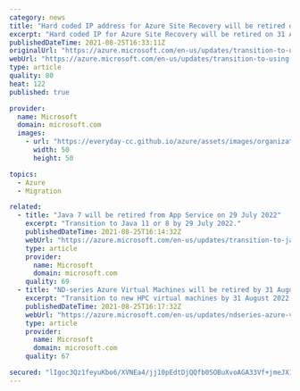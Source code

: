 ```yaml
---
category: news
title: "Hard coded IP address for Azure Site Recovery will be retired on 31 August 2024"
excerpt: "Hard coded IP for Azure Site Recovery will be retired on 31 August 2024  – transition to using service tags. "
publishedDateTime: 2021-08-25T16:33:11Z
originalUrl: "https://azure.microsoft.com/en-us/updates/transition-to-using-service-tags-by-31-august-2024/"
webUrl: "https://azure.microsoft.com/en-us/updates/transition-to-using-service-tags-by-31-august-2024/"
type: article
quality: 80
heat: 122
published: true

provider:
  name: Microsoft
  domain: microsoft.com
  images:
    - url: "https://everyday-cc.github.io/azure/assets/images/organizations/microsoft.com-50x50.jpg"
      width: 50
      height: 50

topics:
  - Azure
  - Migration

related:
  - title: "Java 7 will be retired from App Service on 29 July 2022"
    excerpt: "Transition to Java 11 or 8 by 29 July 2022."
    publishedDateTime: 2021-08-25T16:14:32Z
    webUrl: "https://azure.microsoft.com/en-us/updates/transition-to-java-11-or-8-by-29-july-2022/"
    type: article
    provider:
      name: Microsoft
      domain: microsoft.com
    quality: 69
  - title: "ND-series Azure Virtual Machines will be retired by 31 August 2022 "
    excerpt: "Transition to new HPC virtual machines by 31 August 2022."
    publishedDateTime: 2021-08-25T16:17:32Z
    webUrl: "https://azure.microsoft.com/en-us/updates/ndseries-azure-virtual-machines-will-be-retired-by-31-august-2022/"
    type: article
    provider:
      name: Microsoft
      domain: microsoft.com
    quality: 67

secured: "lIgoc3Qz1feyuKbo6/XVNEa4/jj10pEdtDjQQfb0SOBuXvoAGA33Vf+jmeJX1lI1+ReZ+AsQNCx/KSNjdn1V4uVU8xrrA1hVbWxddeugjb1CE4fuQIlUV60vRfRzNi9OWW0qPSIt+L3kQNjEoo7FoJX+klDtjYfcNpm2cuW7YBHBD955Io8Bm/MMN6LMmuDaUAdzz8yZXBFfXEazWdI/pmhmnB4u8XQVxmc1+sPz1dwIsuONlFQu7XJWBtctyKq3UUkIkoWXZPoM0qvv3a/YPxjpZ9UAAmaK5a4v3XNwF64rmYvfVtjKtMcno3s6HXG8UpkQPVOV4divxKMBPgUHgecQKBSWPXcMKuDqA+PE2yg=;78UIEspx6ryE6pP7zI+xWg=="
---
```


